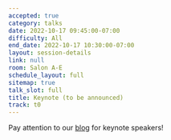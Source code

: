 ```yaml
---
accepted: true
category: talks
date: 2022-10-17 09:45:00-07:00
difficulty: All
end_date: 2022-10-17 10:30:00-07:00
layout: session-details
link: null
room: Salon A-E
schedule_layout: full
sitemap: true
talk_slot: full
title: Keynote (to be announced)
track: t0
---
```


Pay attention to our [blog](/news/) for keynote speakers!
